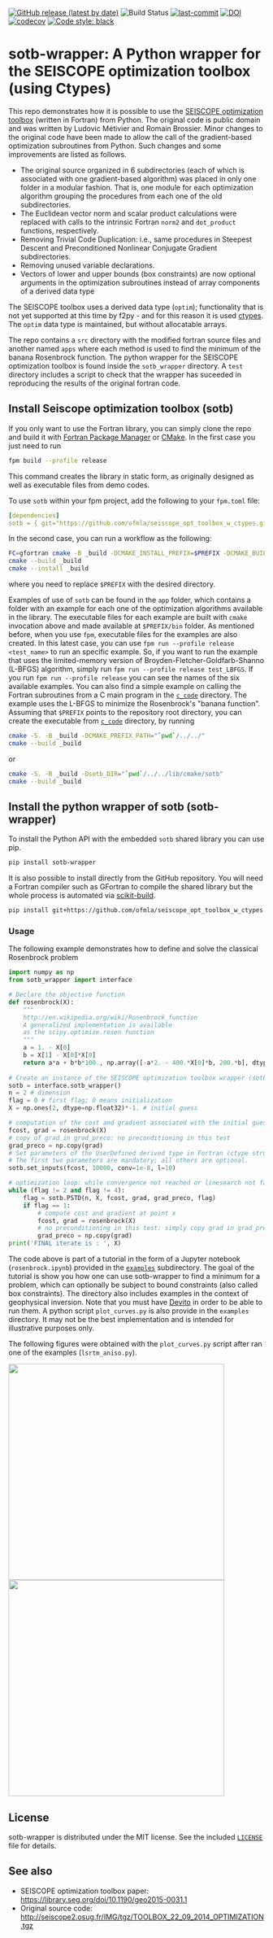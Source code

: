 [![GitHub release (latest by date)](https://img.shields.io/github/v/release/ofmla/seiscope_opt_toolbox_w_ctypes)](https://github.com/ofmla/seiscope_opt_toolbox_w_ctypes/releases/tag/v1.0.1)
![Build Status](https://github.com/ofmla/seiscope_opt_toolbox_w_ctypes/actions/workflows/python.yml/badge.svg)
[![last-commit](https://img.shields.io/github/last-commit/ofmla/seiscope_opt_toolbox_w_ctypes)](https://github.com/ofmla/seiscope_opt_toolbox_w_ctypes/commits/main)
[![DOI](https://zenodo.org/badge/341695999.svg)](https://zenodo.org/badge/latestdoi/341695999)
[![codecov](https://codecov.io/gh/ofmla/seiscope_opt_toolbox_w_ctypes/branch/main/graph/badge.svg?token=BN7NK8A9OJ)](https://codecov.io/gh/ofmla/seiscope_opt_toolbox_w_ctypes)
[![Code style: black](https://img.shields.io/badge/code%20style-black-000000.svg)](https://github.com/psf/black)


# sotb-wrapper: A Python wrapper for the SEISCOPE optimization toolbox (using Ctypes)

This repo demonstrates how it is possible to use the [SEISCOPE optimization toolbox](https://seiscope2.osug.fr/SEISCOPE-OPTIMIZATION-TOOLBOX?lang=fr) (written in Fortran) from Python. The original code is public domain and was written by Ludovic Métivier
and Romain Brossier. Minor changes to the original code have been made to allow the call of the gradient-based optimization subroutines from Python. Such changes and some improvements are listed as follows. 
 * The original source organized in 6 subdirectories (each of which is associated with one gradient-based algorithm) was placed in only one folder in a modular fashion. That is, one module for each optimization algorithm grouping the procedures from each one of the old subdirectories.
 *  The Euclidean vector norm and scalar product calculations were replaced with calls to the intrinsic Fortran ```norm2``` and ```dot_product``` functions, respectively.
 *  Removing Trivial Code Duplication: i.e., same procedures in Steepest Descent and Preconditioned Nonlinear Conjugate Gradient subdirectories.
 *  Removing unused variable declarations.
 *  Vectors of lower and upper bounds (box constraints) are now optional arguments in the optimization subroutines instead of array components of a derived data type

The SEISCOPE toolbox uses a derived data type (`optim`); functionality that is not yet supported at this time by f2py - and for this reason it is used [ctypes](https://docs.python.org/3/library/ctypes.html). The `optim` data type is maintained, but without allocatable arrays.

The repo contains a `src` directory with the modified fortran source files and another named `apps` where each method is used to find the minimum of the banana Rosenbrock function. The python wrapper for the SEISCOPE optimization toolbox is found inside the `sotb_wrapper` directory. A `test` directory includes a script to check that the wrapper has suceeded in reproducing the results of the original fortran code.

## Install Seiscope optimization toolbox (sotb)

If you only want to use the Fortran library, you can simply clone the repo and build it with [Fortran Package Manager](https://github.com/fortran-lang/fpm) or [CMake](https://cmake.org/). In the first case you just need to run 
```bash
fpm build --profile release
```
This command creates the library in static form, as originally designed as well as executable files from demo codes. 

To use `sotb` within your fpm project, add the following to your `fpm.toml` file:

```yml
[dependencies]
sotb = { git="https://github.com/ofmla/seiscope_opt_toolbox_w_ctypes.git" }
```
In the second case, you can run a workflow as the following:
```bash
FC=gfortran cmake -B _build -DCMAKE_INSTALL_PREFIX=$PREFIX -DCMAKE_BUILD_TYPE=Release
cmake --build _build
cmake --install _build
```
where you need to replace `$PREFIX` with the desired directory.

Examples of use of `sotb` can be found in the `app` folder, which contains a folder with an example for each one of the optimization algorithms available in the library. The executable files for each example are built with `cmake` invocation above and made available at `$PREFIX/bin` folder. As mentioned before, when you use `fpm`, executable files for the examples are also created. In this latest case, you can use `fpm run --profile release <test_name>` to run an specific example. So, if you want to run the example that uses the limited-memory version of Broyden-Fletcher-Goldfarb-Shanno (L-BFGS) algorithm, simply run `fpm run --profile release test_LBFGS`. If you run `fpm run --profile release` you can see the names of the six available examples. You can also find a simple example on calling the Fortran subroutines from a C main program in the [`c_code`](https://github.com/ofmla/seiscope_opt_toolbox_w_ctypes/tree/main/examples/c_code) directory. The example uses the L-BFGS to minimize the Rosenbrock's "banana function". Assuming that `$PREFIX` points to the repository root directory, you can create the executable from [`c_code`](https://github.com/ofmla/seiscope_opt_toolbox_w_ctypes/tree/main/examples/c_code) directory, by running 
```bash
cmake -S. -B _build -DCMAKE_PREFIX_PATH="`pwd`/../../"
cmake --build _build
```
or
```bash
cmake -S. -B _build -Dsotb_DIR="`pwd`/../../lib/cmake/sotb"
cmake --build _build
```
## Install the python wrapper of sotb (sotb-wrapper)

To install the Python API with the embedded `sotb` shared library you can use pip.
```bash
pip install sotb-wrapper
```
It is also possible to install directly from the GitHub repository. You will need a Fortran compiler such as GFortran to compile the shared library but the whole process is automated via [scikit-build](https://github.com/scikit-build/scikit-build).
```bash
pip install git+https://github.com/ofmla/seiscope_opt_toolbox_w_ctypes
```
### Usage

The following example demonstrates how to define and solve the classical Rosenbrock problem
```python
import numpy as np
from sotb_wrapper import interface

# Declare the objective function
def rosenbrock(X):
    """
    http://en.wikipedia.org/wiki/Rosenbrock_function
    A generalized implementation is available
    as the scipy.optimize.rosen function
    """
    a = 1. - X[0]
    b = X[1] - X[0]*X[0]
    return a*a + b*b*100., np.array([-a*2. - 400.*X[0]*b, 200.*b], dtype=np.float32)
    
# Create an instance of the SEISCOPE optimization toolbox wrapper (sotb_wrapper) Class. 
sotb = interface.sotb_wrapper()
n = 2 # dimension
flag = 0 # first flag; 0 means initialization
X = np.ones(2, dtype=np.float32)*-1. # initial guess

# computation of the cost and gradient associated with the initial guess
fcost, grad = rosenbrock(X)
# copy of grad in grad_preco: no preconditioning in this test
grad_preco = np.copy(grad)
# Set parameters of the UserDefined derived type in Fortran (ctype structure).
# The first two parameters are mandatory; all others are optional. 
sotb.set_inputs(fcost, 10000, conv=1e-8, l=10)

# optimization loop: while convergence not reached or linesearch not failed, iterate
while (flag != 2 and flag != 4):
    flag = sotb.PSTD(n, X, fcost, grad, grad_preco, flag)
    if flag == 1:
        # compute cost and gradient at point x
        fcost, grad = rosenbrock(X)
        # no preconditioning in this test: simply copy grad in grad_preco
        grad_preco = np.copy(grad)
print('FINAL iterate is : ', X)
```

The code above is part of a tutorial in the form of a Jupyter notebook (`rosenbrock.ipynb`) provided in the [`examples`](https://github.com/ofmla/seiscope_opt_toolbox_w_ctypes/tree/main/examples) subdirectory. The goal of the tutorial is show you how one can use sotb-wrapper to find a minimum for a problem, which can optionally be subject to bound constraints (also called box constraints). The directory also includes examples in the context of geophysical inversion. Note that you must have [Devito](https://www.devitoproject.org/) in order to be able to run them. A python script `plot_curves.py` is also provide in the `examples` directory. It may not be the best implementation and is intended for illustrative purposes only. 

The following figures were obtained with the `plot_curves.py` script after ran one of the examples (`lsrtm_aniso.py`).

<img src="./examples/computationalcost_curves.svg" width="425"/> <img src="./examples/convergence_curves.svg" width="425"/> 

License
-----

sotb-wrapper is distributed under the MIT license. See the included [`LICENSE`](https://github.com/ofmla/seiscope_opt_toolbox_w_ctypes/blob/main/LICENSE.md) file for details.

See also
------
 * SEISCOPE optimization toolbox paper: https://library.seg.org/doi/10.1190/geo2015-0031.1
 * Original source code: http://seiscope2.osug.fr/IMG/tgz/TOOLBOX_22_09_2014_OPTIMIZATION.tgz
